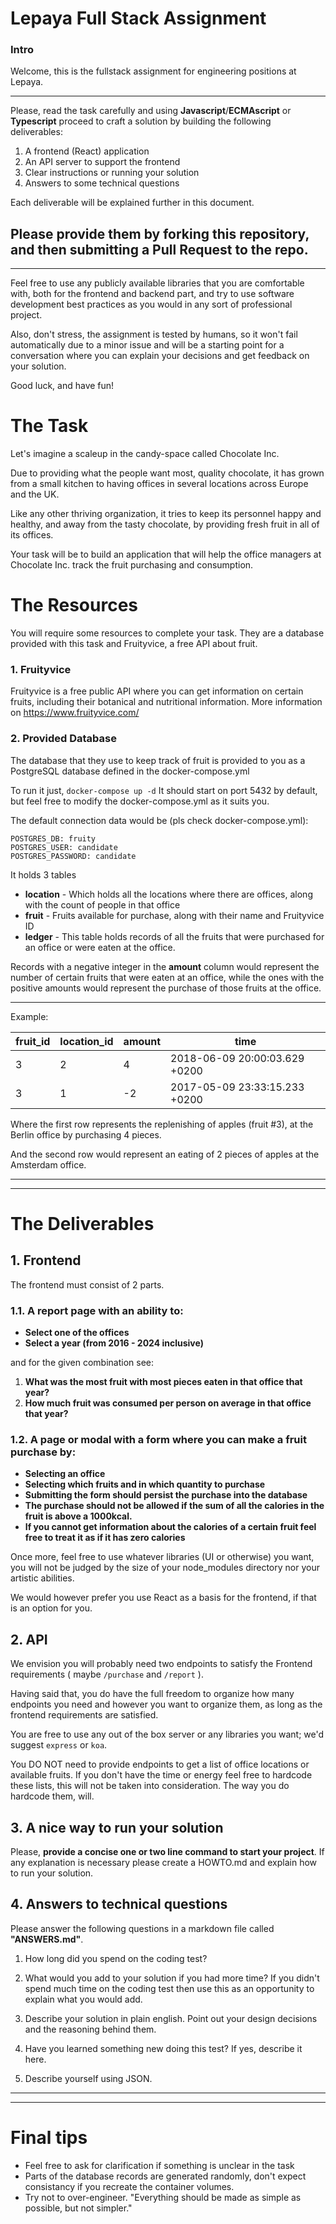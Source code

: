 # Lepaya Full Stack Assignment

### Intro
Welcome, this is the fullstack assignment for engineering positions at Lepaya.

---
Please, read the task carefully and using **Javascript**/**ECMAscript** or **Typescript** proceed to craft a solution by building the following deliverables:

 1. A frontend (React) application
 2. An API server to support the frontend
 3. Clear instructions or running your solution
 4. Answers to some technical questions 

 Each deliverable will be explained further in this document.


 Please provide them by forking this repository, and then submitting a Pull Request to the repo.
---
 
 ---
 Feel free to use any publicly available libraries that you are comfortable with, both for the frontend and backend part, and try to use software development best practices as you would in any sort of professional project.

 Also, don't stress, the assignment is tested by humans, so it won't fail automatically due to a minor issue and will be a starting point for a conversation where you can explain your decisions and get feedback on your solution.
 
 Good luck, and have fun!


 # The Task

Let's imagine a scaleup in the candy-space called Chocolate Inc.

Due to providing what the people want most, quality chocolate, it has grown from a small kitchen to having offices in several locations across Europe and the UK.

Like any other thriving organization, it tries to keep its personnel happy and healthy, and away from the tasty chocolate, by providing fresh fruit in all of its offices.

Your task will be to build an application that will help the office managers at Chocolate Inc. track the fruit purchasing and consumption.


# The Resources
You will require some resources to complete your task. They are a database provided with this task and Fruityvice, a free API about fruit. 

### 1. Fruityvice 
Fruityvice is a free public API where you can get information on certain fruits, including their botanical and nutritional information.
More information on https://www.fruityvice.com/

### 2. Provided Database
The database that they use to keep track of fruit is provided to you as a PostgreSQL database defined in the docker-compose.yml

To run it just, 
```docker-compose up -d```
It should start on port 5432 by default, but feel free to modify the docker-compose.yml as it suits you.

The default connection data would be (pls check docker-compose.yml):
```
POSTGRES_DB: fruity
POSTGRES_USER: candidate
POSTGRES_PASSWORD: candidate
```


It holds 3 tables
 - **location** - Which holds all the locations where there are offices, along with the count of people in that office
 - **fruit** - Fruits available for purchase, along with their name and Fruityvice ID 
 - **ledger** - This table holds records of all the fruits that were purchased for an office or were eaten at the office. 
 
 Records with a negative integer in the **amount** column would represent the number of certain fruits that were eaten at an office, while the ones with the positive amounts would represent the purchase of those fruits at the office.

---
Example:

| fruit_id | location_id | amount| time                          |
|----------|-------------|-------|-------------------------------|
| 3        | 2           | 4     | 2018-06-09 20:00:03.629 +0200 |
| 3        | 1           |-2     | 2017-05-09 23:33:15.233 +0200 |

Where the first row represents the replenishing of apples (fruit #3), at the Berlin office by purchasing 4 pieces.

And the second row would represent an eating of 2 pieces of apples at the Amsterdam office.

---
---

# The Deliverables
## 1. Frontend
The frontend must consist of 2 parts.

### 1.1. A report page with an ability to:
   - **Select one of the offices**
   - **Select a year (from 2016 - 2024 inclusive)** 
   
   and for the given combination see:

 1. **What was the most fruit with most pieces eaten in that office that year?**
 2. **How much fruit was consumed per person on average in that office that year?**

### 1.2. A page or modal with a form where you can make a fruit purchase by:
  - **Selecting an office**
  - **Selecting which fruits and in which quantity to purchase**
  - **Submitting the form should persist the purchase into the database**
  - **The purchase should not be allowed if the sum of all the calories in the fruit is above a 1000kcal.**
  - **If you cannot get information about the calories of a certain fruit feel free to treat it as if it has zero calories**


Once more, feel free to use whatever libraries (UI or otherwise) you want, you will not be judged by the size of your node_modules directory nor your artistic abilities.


We would however prefer you use React as a basis for the frontend, if that is an option for you.

## 2. API
We envision you will probably need two endpoints to satisfy the Frontend requirements ( maybe ```/purchase``` and  ```/report``` ).

Having said that, you do have the full freedom to organize how many endpoints you need and however you want to organize them, as long as the frontend requirements are satisfied.

You are free to use any out of the box server or any libraries you want; we'd suggest `express` or `koa`.

You DO NOT need to provide endpoints to get a list of office locations or available fruits. If you don't have the time or energy feel free to hardcode these lists, this will not be taken into consideration. The way you do hardcode them, will.

## 3. A nice way to run your solution
Please, **provide a concise one or two line command to start your project**.
If any explanation is necessary please create a HOWTO.md and explain how to run your solution.

## 4. Answers to technical questions
Please answer the following questions in a markdown file called **"ANSWERS.md"**.

1. How long did you spend on the coding test? 

2. What would you add to your solution if you had more time? If you didn't spend much time on the coding test then use this as an opportunity to explain what you would add.

3. Describe your solution in plain english. Point out your design decisions and the reasoning behind them.

4. Have you learned something new doing this test? If yes, describe it here.

5. Describe yourself using JSON.
---
---
# Final tips
- Feel free to ask for clarification if something is unclear in the task
- Parts of the database records are generated randomly, don't expect consistancy if you recreate the container volumes.
- Try not to over-engineer. "Everything should be made as simple as possible, but not simpler."
